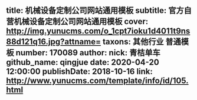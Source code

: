 title: 机械设备定制公司网站通用模板
subtitle: 官方自营机械设备定制公司网站通用模板
cover: http://img.yunucms.com/o_1cpt7ioku1d4011t9ns88d121q16.jpg?attname=
taxons: 其他行业 普通模板
number: 170089
author:
  nick: 青桔单车
  github_name: qingjue
date: 2020-04-20 12:00:00
publishDate: 2018-10-16
link: http://www.yunucms.com/template/info/id/105.html
---
